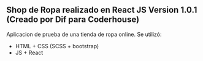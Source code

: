 

## Shop de Ropa realizado en React JS Version 1.0.1 (Creado por Dif para Coderhouse)

Aplicacion de prueba de una tienda de ropa online.
Se utilizó:
- HTML + CSS (SCSS + bootstrap)
- JS + React




